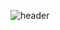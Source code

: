 ![header](https://capsule-render.vercel.app/api?text=Hii%20Gururaj%20here!💻&animation=fadeIn&type=waving&color=gradient&height=100)
